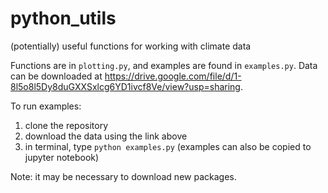 # python_utils
(potentially) useful functions for working with climate data

Functions are in `plotting.py`, and examples are found in `examples.py`. Data can be downloaded at https://drive.google.com/file/d/1-8l5o8l5Dy8duGXXSxlcg6YD1ivcf8Ve/view?usp=sharing.  

To run examples:
1. clone the repository
2. download the data using the link above
3. in terminal, type `python examples.py` (examples can also be copied to jupyter notebook)  
  
Note: it may be necessary to download new packages.

